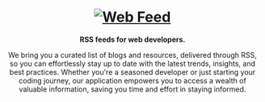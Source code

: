 <div align="center">
  <h1 align="center"><a href="https://www.web-feed.dev"><img src="https://web-feed.dev/img/og.jpeg?1" alt="Web Feed" /></a></h1>
  <strong align="center">
    RSS feeds for web developers.
  </strong>
  <p>
    We bring you a curated list of blogs and resources, delivered through RSS, so you can effortlessly stay up to date with the latest trends, insights, and best practices. Whether you're a seasoned developer or just starting your coding journey, our application empowers you to access a wealth of valuable information, saving you time and effort in staying informed. 
  </p>
  
</div>
